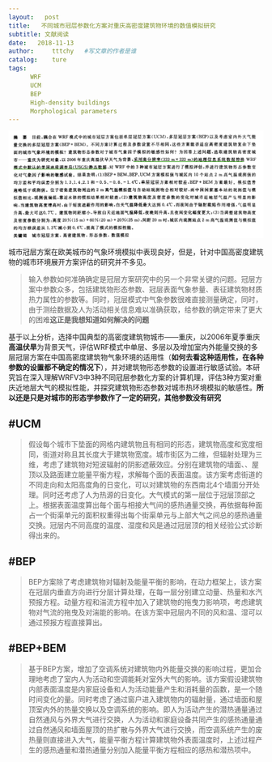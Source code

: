 ```yaml
---
layout:   post
title:   不同城市冠层参数化方案对重庆高密度建筑物环境的数值模拟研究
subtitle: 文献阅读  
date:   2018-11-13
author:     tttchy   #写文章的作者是谁
catalog:    ture
tags:    
      WRF
      UCM  
      BEP
      High-density buildings
      Morphological parameters
---
```


![icon](https://github.com/tttchy/pictures/blob/master/chongqing.png?raw=true)

城市冠层方案在欧美城市的气象环境模拟中表现良好，但是，针对中国高密度建筑物的城市环境展开方案评估的研究并不多见。
>输入参数如何准确确定是冠层方案研究中的另一个非常关键的问题。冠层方案中参数众多，包括建筑物形态参数、冠层表面气象参量、表征建筑物材质热力属性的参数等。同时，冠层模式中气象参数很难直接测量确定，同时，由于测绘数据及人为活动相关信息难以准确获取，给参数的确定带来了更大的困难**这正是我想知道如何解决的问题**
 
基于以上分析，选择中国典型的高密度建筑物城市——重庆，以2006年夏季重庆**高温伏旱**为背景天气，评估WRF模式中单层、多层以及增加室内外能量交换的多层冠层方案在中国高密度建筑物气象环境的适用性（**如何去看这种适用性，在各种参数的设置都不确定的情况下**），并对建筑物形态参数的设置进行敏感试验。本研究旨在深入理解WRFV3中3种不同冠层参数化方案的计算机理，评估3种方案对重庆近地层大气的模拟性能，并探究建筑物形态参数对城市热环境模拟的敏感性。**所以还是只是对城市的形态学参数作了一定的研究，其他参数没有研究**

 #UCM
 ---
>假设每个城市下垫面的网格内建筑物且有相同的形态，建筑物高度和宽度相同，街道对称且其长度大于建筑物宽度。城市街区为二维，但辐射处理为三维，考虑了建筑物对短波辐射的阴影遮蔽效应。分别在建筑物的墙面、、屋顶以及路面建立能量平衡方程，求解每个面的表面温度。该方案考虑街道的不同走向和太阳高度角的日变化，可以对建筑物的东西南北4个墙面分开处理。同时还考虑了人为热源的日变化。大气模式的第一层位于冠层顶部之上。根据表面温度算出每个面与相接大气间的感热通量交换，再依据每种面占一个街渠单元的面积权重得出每个街渠单元与上部大气之间总的感热通量交换。冠层内不同高度的温度、湿度和风是通过冠层顶的相关经验公式诊断得出来的。
  
 #BEP
 ---
>BEP方案除了考虑建筑物对辐射及能量平衡的影响，在动力框架上，该方案在冠层内垂直方向进行分层计算处理，在每一层分别建立动量、热量和水汽预报方程。动量方程和湍流方程中加入了建筑物的拖曳力影响项，考虑建筑物对气流的拖曳及对湍能的影响。在该方案中冠层内不同的风和温、湿可以通过预报方程直接算出。

 #BEP+BEM
 ---
 >基于BEP方案，增加了空调系统对建筑物内外能量交换的影响过程，更加合理地考虑了室内人为活动和空调能耗对室外大气的影响。该方案假设建筑物内部表面温度是内家庭设备和人为活动能量产生和消耗量的函数，是一个随时间变化的量。同时考虑了通过窗户进入建筑物内的辐射量，通过墙面和屋顶室内外的热量交换以及空调系统的影响。即人为活动产生的潜热通量通过自然通风与外界大气进行交换，人为活动和家庭设备共同产生的感热通量通过自然通风和墙面屋顶的热扩散与外界大气进行交换，而空调系统产生的废热量则直接进入大气，能量平衡方程计算建筑物外表面温度时，上述过程产生的感热通量和潜热通量分别加入能量平衡方程相应的感热和潜热项中。
